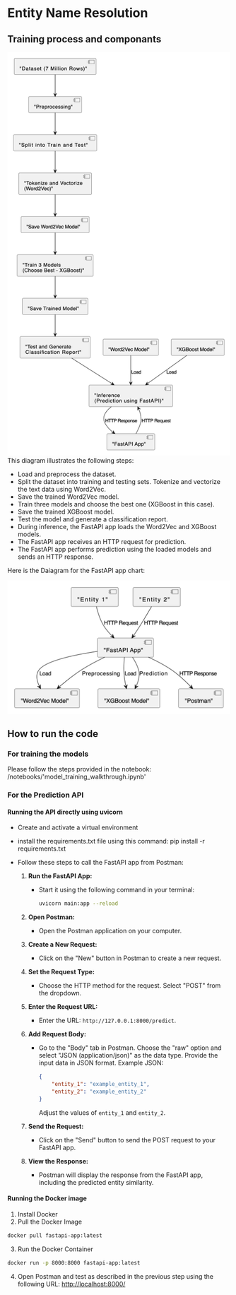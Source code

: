 # Entity Name Resolution

## Training process and componants

![Alt text](./data/images/flowchart_full.png)
This diagram illustrates the following steps:

- Load and preprocess the dataset.
- Split the dataset into training and testing sets.
Tokenize and vectorize the text data using Word2Vec.
- Save the trained Word2Vec model.
- Train three models and choose the best one (XGBoost in this case).
- Save the trained XGBoost model.
- Test the model and generate a classification report.
- During inference, the FastAPI app loads the Word2Vec and XGBoost models.
- The FastAPI app receives an HTTP request for prediction.
- The FastAPI app performs prediction using the loaded models and sends an HTTP response.

Here is the Daiagram for the FastAPI app chart:

![Alt text](./data/images/flowchart_api.png)

## How to run the code

### For training the models

Please follow the steps provided in the notebook: /notebooks/'model_training_walkthrough.ipynb'

### For the Prediction API

#### Running the API directly using uvicorn

- Create and activate a virtual environment
- install the requirements.txt file using this command: pip install -r requirements.txt
- Follow these steps to call the FastAPI app from Postman:

  1. **Run the FastAPI App:**
     - Start it using the following command in your terminal:

       ```bash
       uvicorn main:app --reload
       ```

  2. **Open Postman:**
     - Open the Postman application on your computer.

  3. **Create a New Request:**
     - Click on the "New" button in Postman to create a new request.

  4. **Set the Request Type:**
     - Choose the HTTP method for the request. Select "POST" from the dropdown.

  5. **Enter the Request URL:**
     - Enter the URL: `http://127.0.0.1:8000/predict`.

  6. **Add Request Body:**
     - Go to the "Body" tab in Postman. Choose the "raw" option and select "JSON (application/json)" as the data type. Provide the input data in JSON format.
       Example JSON:

       ```json
       {
           "entity_1": "example_entity_1",
           "entity_2": "example_entity_2"
       }
       ```

       Adjust the values of `entity_1` and `entity_2`.

  7. **Send the Request:**
     - Click on the "Send" button to send the POST request to your FastAPI app.

  8. **View the Response:**
     - Postman will display the response from the FastAPI app, including the predicted entity similarity.

#### Running the Docker image

1. Install Docker
2. Pull the Docker Image

```bash
docker pull fastapi-app:latest
```

3. Run the Docker Container

```bash
docker run -p 8000:8000 fastapi-app:latest
```

4. Open Postman and test as described in the previous step using the following URL: <http://localhost:8000/>
